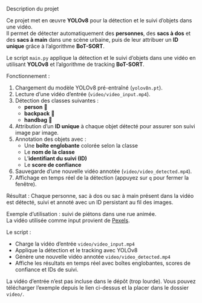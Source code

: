  Description du projet

Ce projet met en œuvre **YOLOv8** pour la détection et le suivi d’objets dans une vidéo.  
Il permet de détecter automatiquement des **personnes**, des **sacs à dos** et des **sacs à main** dans une scène urbaine, puis de leur attribuer un **ID unique** grâce à l’algorithme **BoT-SORT**.


Le script `main.py` applique la détection et le suivi d’objets dans une vidéo en utilisant **YOLOv8** et l’algorithme de tracking **BoT-SORT**.

Fonctionnement :
1. Chargement du modèle YOLOv8 pré-entraîné (`yolov8n.pt`).
2. Lecture d’une vidéo d’entrée (`video/video_input.mp4`).
3. Détection des classes suivantes :
   - **person** 👤
   - **backpack** 🎒
   - **handbag** 👜
4. Attribution d’un **ID unique** à chaque objet détecté pour assurer son suivi image par image.
5. Annotation des objets avec :
   - Une **boîte englobante** colorée selon la classe
   - Le **nom de la classe**
   - L’**identifiant du suivi (ID)**
   - Le **score de confiance**
6. Sauvegarde d’une nouvelle vidéo annotée (`video/video_detected.mp4`).
7. Affichage en temps réel de la détection (appuyez sur `q` pour fermer la fenêtre).

 Résultat :
Chaque personne, sac à dos ou sac à main présent dans la vidéo est détecté, suivi et annoté avec un ID persistant au fil des images.


 Exemple d’utilisation : suivi de piétons dans une rue animée.  
La vidéo utilisée comme input provient de [Pexels](https://www.pexels.com/video/busy-snowy-city-street-with-walking-people-30820647/).

Le script :
- Charge la vidéo d’entrée `video/video_input.mp4`
- Applique la détection et le tracking avec YOLOv8
- Génère une nouvelle vidéo annotée `video/video_detected.mp4`
- Affiche les résultats en temps réel avec boîtes englobantes, scores de confiance et IDs de suivi.

 La vidéo d’entrée n’est pas incluse dans le dépôt (trop lourde). Vous pouvez télécharger l’exemple depuis le lien ci-dessus et la placer dans le dossier `video/`.
